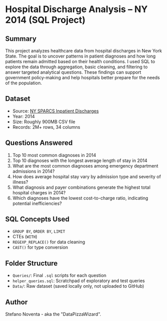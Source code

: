 # Hospital Discharge Analysis – NY 2014 (SQL Project)

## Summary
This project analyzes healthcare data from hospital discharges in New York State. The goal is to uncover patterns in patient diagnoses and how long patients remain admitted based on their health conditions. I used SQL to explore the data through aggregation, basic cleaning, and filtering to answer targeted analytical questions. These findings can support government policy-making and help hospitals better prepare for the needs of the population.

## Dataset
- Source: [NY SPARCS Inpatient Discharges](https://health.data.ny.gov/Health/Hospital-Inpatient-Discharges-SPARCS-De-Identified/rmwa-zns4)
- Year: 2014
- Size: Roughly 900MB CSV file
- Records: 2M+ rows, 34 columns

## Questions Answered
1. Top 10 most common diagnoses in 2014
2. Top 10 diagnoses with the longest average length of stay in 2014
3. What are the most common diagnoses among emergency department admissions in 2014?
4. How does average hospital stay vary by admission type and severity of illness?
5. What diagnosis and payer combinations generate the highest total hospital charges in 2014?
6. Which diagnoses have the lowest cost-to-charge ratio, indicating potential inefficiencies?

## SQL Concepts Used
- `GROUP BY`, `ORDER BY`, `LIMIT`
- CTEs (`WITH`)
- `REGEXP_REPLACE()` for data cleaning
- `CAST()` for type conversion

## Folder Structure
- `Queries/`: Final `.sql` scripts for each question
- `helper_queries.sql`: Scratchpad of exploratory and test queries
- `Data/`: Raw dataset (saved locally only, not uploaded to GitHub)

## Author
Stefano Noventa - aka the "DataPizzaWizard".